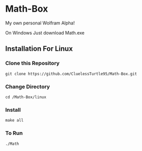 # Math-Box

My own personal Wolfram Alpha!

On Windows Just download Math.exe

## Installation For Linux

### Clone this Repository
```git clone https://github.com/CluelessTurtle95/Math-Box.git```
### Change Directory
```cd /Math-Box/linux```
### Install
```make all```

### To Run
```./Math```
